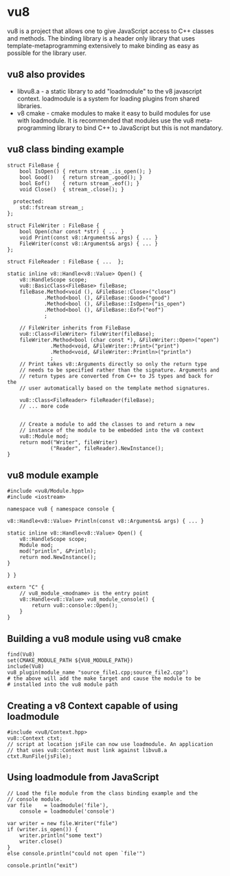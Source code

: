 # vu8

vu8 is a project that allows one to give JavaScript access to C++ classes and methods. The binding library is a header only library that uses template-metaprogramming extensively to make binding as easy as possible for the library user.

## vu8 also provides

* libvu8.a - a static library to add "loadmodule" to the v8 javascript context. loadmodule is a system for loading plugins from shared libraries.
* v8 cmake - cmake modules to make it easy to build modules for use with loadmodule. It is recommended that modules use the vu8 meta-programming library to bind C++ to JavaScript but this is not mandatory.

## vu8 class binding example
    struct FileBase {
        bool IsOpen() { return stream_.is_open(); }
        bool Good()   { return stream_.good(); }
        bool Eof()    { return stream_.eof(); }
        void Close()  { stream_.close(); }

      protected:
        std::fstream stream_;
    };

    struct FileWriter : FileBase {
        bool Open(char const *str) { ... }
        void Print(const v8::Arguments& args) { ... }
        FileWriter(const v8::Arguments& args) { ... }
    };

    struct FileReader : FileBase { ...  };

    static inline v8::Handle<v8::Value> Open() {
        v8::HandleScope scope;
        vu8::BasicClass<FileBase> fileBase;
        fileBase.Method<void (), &FileBase::Close>("close")
                .Method<bool (), &FileBase::Good>("good")
                .Method<bool (), &FileBase::IsOpen>("is_open")
                .Method<bool (), &FileBase::Eof>("eof")
                ;

        // FileWriter inherits from FileBase
        vu8::Class<FileWriter> fileWriter(fileBase);
        fileWriter.Method<bool (char const *), &FileWriter::Open>("open")
                  .Method<void, &FileWriter::Print>("print")
                  .Method<void, &FileWriter::Println>("println")
                  ;
        // Print takes v8::Arguments directly so only the return type
        // needs to be specified rather than the signature. Arguments and
        // return types are converted from C++ to JS types and back for the
        // user automatically based on the template method signatures.

        vu8::Class<FileReader> fileReader(fileBase);
        // ... more code


        // Create a module to add the classes to and return a new
        // instance of the module to be embedded into the v8 context
        vu8::Module mod;
        return mod("Writer", fileWriter)
                  ("Reader", fileReader).NewInstance();
    }

## vu8 module example
    #include <vu8/Module.hpp>
    #include <iostream>

    namespace vu8 { namespace console {

    v8::Handle<v8::Value> Println(const v8::Arguments& args) { ... }

    static inline v8::Handle<v8::Value> Open() {
        v8::HandleScope scope;
        Module mod;
        mod("println", &Println);
        return mod.NewInstance();
    }

    } }

    extern "C" {
        // vu8_module_<modname> is the entry point
        v8::Handle<v8::Value> vu8_module_console() {
            return vu8::console::Open();
        }
    }

## Building a vu8 module using vu8 cmake
    find(Vu8)
    set(CMAKE_MODULE_PATH ${VU8_MODULE_PATH})
    include(Vu8)
    vu8_plugin(module_name "source_file1.cpp;source_file2.cpp")
    # the above will add the make target and cause the module to be
    # installed into the vu8 module path

## Creating a v8 Context capable of using loadmodule
    #include <vu8/Context.hpp>
    vu8::Context ctxt;
    // script at location jsFile can now use loadmodule. An application
    // that uses vu8::Context must link against libvu8.a
    ctxt.RunFile(jsFile);

## Using loadmodule from JavaScript
    // Load the file module from the class binding example and the
    // console module.
    var file    = loadmodule('file'),
        console = loadmodule('console')

    var writer = new file.Writer("file")
    if (writer.is_open()) {
        writer.println("some text")
        writer.close()
    }
    else console.println("could not open `file'")

    console.println("exit")
